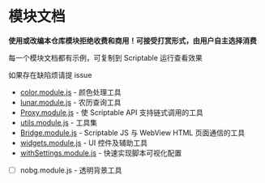 # 模块文档

**使用或改编本仓库模块拒绝收费和商用！可接受打赏形式，由用户自主选择消费**

每一个模块文档都有示例，可复制到 Scriptable 运行查看效果

如果存在缺陷烦请提 issue

- [color.module.js](./color.module.md) - 颜色处理工具
- [lunar.module.js](./lunar.module.md) - 农历查询工具
- [Proxy.module.js](./Proxy.module.md) - 使 Scriptable API 支持链式调用的工具
- [utils.module.js](./utils.module.md) - 工具集
- [Bridge.module.js](./Bridge.module.md) - Scriptable JS 与 WebView HTML 页面通信的工具
- [widgets.module.js](./widgets.module.md) - UI 控件及辅助工具
- [withSettings.module.js](./withSettings.module.md) - 快速实现脚本可视化配置
- [ ] nobg.module.js - 透明背景工具
